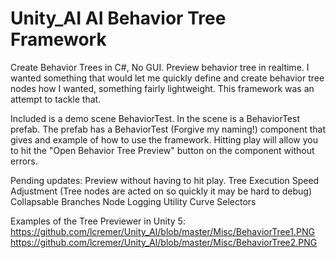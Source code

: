 # Unity_AI AI Behavior Tree Framework

Create Behavior Trees in C#, No GUI. Preview behavior tree in realtime.
I wanted something that would let me quickly define and create behavior tree nodes how I wanted, something fairly lightweight.
This framework was an attempt to tackle that.

Included is a demo scene BehaviorTest. In the scene is a BehaviorTest prefab.
The prefab has a BehaviorTest (Forgive my naming!) component that gives and example of how to use the framework.
Hitting play will allow you to hit the "Open Behavior Tree Preview" button on the component without errors.

Pending updates:
Preview without having to hit play.
Tree Execution Speed Adjustment (Tree nodes are acted on so quickly it may be hard to debug)
Collapsable Branches
Node Logging
Utility Curve Selectors

Examples of the Tree Previewer in Unity 5:
https://github.com/lcremer/Unity_AI/blob/master/Misc/BehaviorTree1.PNG
https://github.com/lcremer/Unity_AI/blob/master/Misc/BehaviorTree2.PNG
